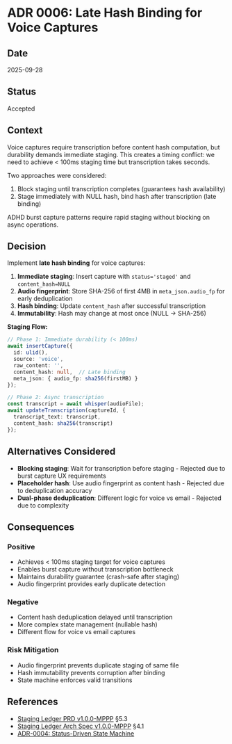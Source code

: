 # ADR 0006: Late Hash Binding for Voice Captures

## Date
2025-09-28

## Status
Accepted

## Context
Voice captures require transcription before content hash computation, but durability demands immediate staging. This creates a timing conflict: we need to achieve < 100ms staging time but transcription takes seconds.

Two approaches were considered:
1. Block staging until transcription completes (guarantees hash availability)
2. Stage immediately with NULL hash, bind hash after transcription (late binding)

ADHD burst capture patterns require rapid staging without blocking on async operations.

## Decision
Implement **late hash binding** for voice captures:

1. **Immediate staging**: Insert capture with `status='staged'` and `content_hash=NULL`
2. **Audio fingerprint**: Store SHA-256 of first 4MB in `meta_json.audio_fp` for early deduplication
3. **Hash binding**: Update `content_hash` after successful transcription
4. **Immutability**: Hash may change at most once (NULL → SHA-256)

**Staging Flow:**
```typescript
// Phase 1: Immediate durability (< 100ms)
await insertCapture({
  id: ulid(),
  source: 'voice',
  raw_content: '',
  content_hash: null,  // Late binding
  meta_json: { audio_fp: sha256(firstMB) }
});

// Phase 2: Async transcription
const transcript = await whisper(audioFile);
await updateTranscription(captureId, {
  transcript_text: transcript,
  content_hash: sha256(transcript)
});
```

## Alternatives Considered
- **Blocking staging**: Wait for transcription before staging - Rejected due to burst capture UX requirements
- **Placeholder hash**: Use audio fingerprint as content hash - Rejected due to deduplication accuracy
- **Dual-phase deduplication**: Different logic for voice vs email - Rejected due to complexity

## Consequences

### Positive
- Achieves < 100ms staging target for voice captures
- Enables burst capture without transcription bottleneck
- Maintains durability guarantee (crash-safe after staging)
- Audio fingerprint provides early duplicate detection

### Negative
- Content hash deduplication delayed until transcription
- More complex state management (nullable hash)
- Different flow for voice vs email captures

### Risk Mitigation
- Audio fingerprint prevents duplicate staging of same file
- Hash immutability prevents corruption after binding
- State machine enforces valid transitions

## References
- [Staging Ledger PRD v1.0.0-MPPP](../features/staging-ledger/prd-staging.md) §5.3
- [Staging Ledger Arch Spec v1.0.0-MPPP](../features/staging-ledger/spec-staging-arch.md) §4.1
- [ADR-0004: Status-Driven State Machine](0004-status-driven-state-machine.md)